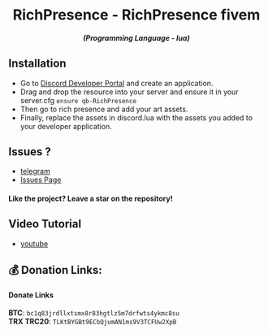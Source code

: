 <h1 align="center">RichPresence - RichPresence fivem </h1>
<em><h5 align="center">(Programming Language - lua)</h5></em>

## Installation
* Go to [Discord Developer Portal](https://discord.com/developers/applications) and create an application.
* Drag and drop the resource into your server and ensure it in your server.cfg `ensure qb-RichPresence`
* Then go to rich presence and add your art assets.
* Finally, replace the assets in discord.lua with the assets you added to your developer application.

## Issues ? 
 * [telegram](https://t.me/ATLAS_TEAMM)
 * [Issues Page](https://github.com/EBLISYALME/qb-RichPresence/issues)
#### Like the project? Leave a star on the repository!

## Video Tutorial
* [youtube](https://www.youtube.com/channel/UCXfAdwGy2uE7qpXOpNENa1g)

## 💰 Donation Links:
#### Donate Links

<b>BTC</b>: <code>bc1q83jrdllxtsmx8r83hgtlz5m7drfwts4ykmc8su</code></br>
<b>TRX TRC20</b>: <code>TLKtBYGBt9ECbQjumAN1ms9V3TCFUw2XpB</code></br></br>
